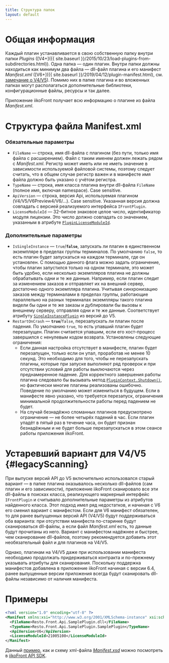 ```yaml
---
title: Структура папок 
layout: default
---
```

# Общая информация #
Каждый плагин устанавливается в свою собственную папку внутри папки *Plugins* ([V4+]({{ site.baseurl }}/2015/10/23/load-plugins-from-subdirectories.html)).
Одна папка — один плагин.
Внутри папки должны находиться как минимум два файла — dll-файл плагина и его манифест *Manifest.xml* ([V6+]({{ site.baseurl }}/2019/04/12/plugin-manifest.html), см. [замечание о V4/V5](#legacyScanning)).
Помимо них в папке плагина и во вложенных папках могут располагаться дополнительные библиотеки, конфигурационные файлы, ресурсы и так далее.

Приложение iikoFront получает всю информацию о плагине из файла *Manifest.xml*.

# Структура файла Manifest.xml #

### Обязательные параметры ###
- `FileName` — строка, имя dll-файла с плагином (без пути, только имя файла с расширением).
Файл с таким именем должен лежать рядом с *Manifest.xml*. Регистр может иметь или не иметь значение в зависимости используемой файловой системы, поэтому следует считать, что в общем случае регистр важен и в манифесте имя файла должно быть указано с учётом регистра.
- `TypeName` — строка, имя класса плагина внутри dll-файла `FileName` (полное имя, включая namespace). Case sensitive.
- `ApiVersion` — строка, версия Api, используемая плагином (V4/V5/V6Preview4/V6/...). Case sensitive.
Указанная версия должна совпадать с версией реализуемого интерфейса `IFrontPlugin`.
- `LicenseModuleId` — 32-битное знаковое целое число, идентификатор модуля лицензии.
Это число должно совпадать со значением, указанным в атрибуте [`PluginLicenseModuleId`](https://iiko.github.io/front.api.sdk/v6/html/T_Resto_Front_Api_Attributes_PluginLicenseModuleIdAttribute.htm).

### Дополнительные параметры ###
- `IsSingleInstance` — `true`/**`false`**, запускать ли плагин в единственном экземпляре в пределах группы терминалов.
По умолчанию `false`, то есть плагин будет запускаться на каждом терминале, где он установлен.
С помощью данного флага можно задать ограничение, чтобы плагин запустился только на одном терминале, это может быть удобно, если несколько экземпляров плагина не должны обрабатывать одни и те же данные.
Например, если плагин следит за изменением заказов и отправляет их на внешний сервер, достаточно одного экземпляра плагина.
Учитывая синхронизацию заказов между терминалами в пределах группы, работающие параллельно на разных терминалах экземпляры такого плагина видели бы одни и те же заказы и дублировали бы вызовы к внешнему серверу, отправляя одни и те же данные.
Соответствует атрибуту [`SingleInstancePlugin`](https://iiko.github.io/front.api.sdk/v5/html/T_Resto_Front_Api_V5_Attributes_SingleInstancePluginAttribute.htm) из версий до V5.
- `RestartOnCrash` — **`true`**/`false`, перезапускать ли плагин после падения.
По умолчанию `true`, то есть упавший плагин будет перезапущен.
Плагин считается упавшим, если его хост-процесс завершился с ненулевым кодом возврата.
Установлены следующие ограничения:
  - Если данная настройка отсутствует в манифесте, плагин будет перезапущен, только если он упал, проработав не менее 10 секунд. Это необходимо для того, чтобы не перезапускать плагины, которые при запуске выполняют ряд проверок и при отсутствии условий для работы выключаются через преднамеренное падение. Для корректного завершения работы плагина следовало бы вызывать метод [`PluginContext.Shutdown()`](https://iiko.github.io/front.api.sdk/v6/html/M_Resto_Front_Api_PluginContext_Shutdown.htm), но фактически многие плагины реализованы ошибочно. Поведение по умолчанию может измениться в будущем. Если в манифесте явно указано, что требуется перезапуск, ограничения минимальной продолжительности работы перед падением не будет.
  - На случай безнадёжно сломанных плагинов предусмотрено ограничение — не более четырёх падений в час. Если плагин упадёт в пятый раз в течение часа, он будет признан безнадёжным и не будет больше перезапускаться в этом сеансе работы приложения iikoFront.

# Устаревший вариант для V4/V5 {#legacyScanning}
При выпуске версий API до V5 включительно использовался старый вариант — в папке плагина оказывалось несколько dll-файлов (сам плагин и его зависимости), приложение iikoFront сканировало все эти dll-файлы в поисках класса, реализующего маркерный интерфейс `IFrontPlugin` и считывало дополнительные параметры из атрибутов найденного класса. Этот подход имел ряд недостатков, и начиная с V6 его сменил вариант с манифестом. Если для V6 манифест обязателен, то для ранее выпущенных версий API (V4/V5) будут поддерживаться оба варианта: при отсутствии манифеста по-старинке будут сканироваться dll-файлы, а если файл *Manifest.xml* есть, то данные будут прочитаны из него. Вариант с манифестом надёжнее и быстрее, чем сканирование dll-файлов, поэтому рекомендуется добавить этот необязательный файл и для плагинов на V4/V5.

Однако, плагинам на V4/V5 даже при использовании манифеста необходимо продолжать придерживаться контракта и по-прежнему указывать атрибуты для сканирования. Поскольку поддержка манифестов добавлена в приложение iikoFront начиная с версии 6.4, ранее выпущенные версии приложения всегда будут сканировать dll-файлы независимо от наличия манифеста.

# Примеры #
```xml
<?xml version="1.0" encoding="utf-8" ?>
<Manifest xmlns:xsi="http://www.w3.org/2001/XMLSchema-instance" xsi:schemaLocation="http://www.w3.org/2001/XMLSchema ../Binaries/iiko/Manifest.xsd">
  <FileName>Resto.Front.Api.SamplePlugin.dll</FileName>
  <TypeName>Resto.Front.Api.SamplePlugin.SamplePlugin</TypeName>
  <ApiVersion>V6</ApiVersion>
  <LicenseModuleId>21005108</LicenseModuleId>
</Manifest>
```

Данный [пример](https://github.com/iiko/front.api.sdk/blob/master/sample/v6/Resto.Front.Api.SamplePlugin/Manifest.xml), как и схему xml-файла [*Manifest.xsd*](https://github.com/iiko/front.api.sdk/blob/master/sample/v6/Binaries/Manifest.xsd) можно посмотреть в [iikoFront API SDK](https://github.com/iiko/front.api.sdk/tree/master/sample/v6).